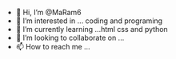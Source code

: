 - 👋 Hi, I’m @MaRam6
- 👀 I’m interested in ... coding and programing
- 🌱 I’m currently learning ...html css and python
- 💞️ I’m looking to collaborate on ...
- 📫 How to reach me ...

<!---
MaRam6/MaRam6 is a ✨ special ✨ repository because its `README.md` (this file) appears on your GitHub profile.
You can click the Preview link to take a look at your changes.
--->
